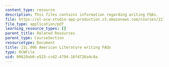```yaml
---
content_type: resource
description: This files contains information regarding writing FQAs.
file: https://ol-ocw-studio-app-production.s3.amazonaws.com/courses/21l-006-american-literature-spring-2013/00620ab0e525ccd2479416fd726a4c8a_MIT21L_006S13_writingfaqs.pdf
file_type: application/pdf
learning_resource_types: []
parent_title: Related Resources
parent_type: CourseSection
resourcetype: Document
title: 21L.006 American Literature writing FAQs
type: OCWFile
uid: 00620ab0-e525-ccd2-4794-16fd726a4c8a
---
```

